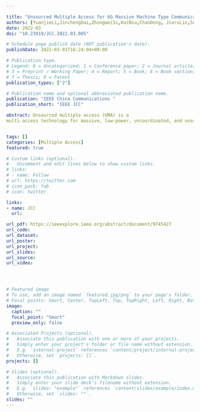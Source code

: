 ```yaml
---

title: "Unsourced Multiple Access for 6G Massive Machine Type Communications"
authors: [YuanjieLi,JinchengDai,ZhongweiSi,KaiNiu,ChaoDong, JiaruLin,SenWang,YifeiYuan]
date: 2022-03
doi: "10.23919/JCC.2022.03.005"

# Schedule page publish date (NOT publication's date).
publishDate: 2022-03-01T16:24:04+08:00

# Publication type.
# Legend: 0 = Uncategorized; 1 = Conference paper; 2 = Journal article;
# 3 = Preprint / Working Paper; 4 = Report; 5 = Book; 6 = Book section;
# 7 = Thesis; 8 = Patent
publication_types: ["2"]

# Publication name and optional abbreviated publication name.
publication: "IEEE China Communications "
publication_short: "IEEE JCC"

abstract: Unsourced multiple access (UMA) is a
multi-access technology for massive, low-power, uncoordinated, and unsourced Machine Type Communication (MTC) networks. It ensures transmission reliability under the premise of high energy efficiency. Based on the analysis of the 6G MTC key performance indicators (KPIs) and scenario characteristics, this paper summarizes its requirements for radio access networks. Following this, the existing multiple access models are analyzed under these standards to determine UMA’s advantages for 6G MTC according to its design characteristics. The critical technology of UMA is the design of its multiple-access coding scheme. Therefore, the existing UMA coding schemes from different coding paradigms are further summarized and compared. In particular, this paper comprehensively considers the energy efficiency and computational complexity of these schemes, studies the changes of the above two indexes with the increase of access scale, and considers the trade-off between the two. It is revealed by the above analysis that some guiding rules of UMA coding design. Finally, the open problems and potentials in this field are given for future research.


tags: []
categories: [Multiple Access]
featured: true

# Custom links (optional).
#   Uncomment and edit lines below to show custom links.
# links:
# - name: Follow
# url: https://twitter.com
# icon_pack: fab
# icon: twitter

links:
- name: JCC
  url:

url_pdf: https://ieeexplore.ieee.org/abstract/document/9745427
url_code: 
url_dataset:
url_poster:
url_project:
url_slides:
url_source: 
url_video:




# Featured image
# To use, add an image named `featured.jpg/png` to your page's folder. 
# Focal points: Smart, Center, TopLeft, Top, TopRight, Left, Right, BottomLeft, Bottom, BottomRight.
image:
  caption: ""
  focal_point: "Smart"
  preview_only: false

# Associated Projects (optional).
#   Associate this publication with one or more of your projects.
#   Simply enter your project's folder or file name without extension.
#   E.g. `internal-project` references `content/project/internal-project/index.md`.
#   Otherwise, set `projects: []`.
projects: []

# Slides (optional).
#   Associate this publication with Markdown slides.
#   Simply enter your slide deck's filename without extension.
#   E.g. `slides: "example"` references `content/slides/example/index.md`.
#   Otherwise, set `slides: ""`.
slides: ""
---
```

